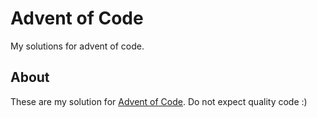 # Advent of Code
My solutions for advent of code.

## About
These are my solution for [Advent of Code](https://adventofcode.com). Do not expect quality code :)
